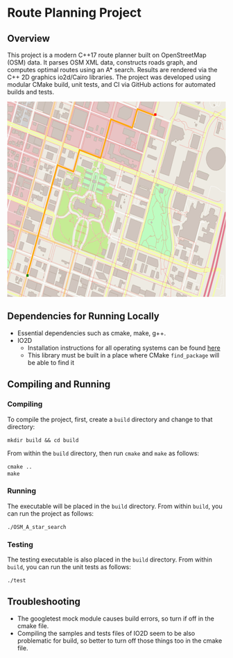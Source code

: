 # Route Planning Project

## Overview

This project is a modern C++17 route planner built on OpenStreetMap (OSM) data. It parses OSM XML data, constructs roads graph, and computes optimal routes using an A* search. Results are rendered via the C++ 2D graphics io2d/Cairo libraries. The project was developed using modular CMake build, unit tests, and CI via GitHub actions for automated builds and tests.

<img src="map.png" width="600" height="450" />

## Dependencies for Running Locally

* Essential dependencies such as cmake, make, g++. 
* IO2D
  * Installation instructions for all operating systems can be found [here](https://github.com/cpp-io2d/P0267_RefImpl/blob/master/BUILDING.md)
  * This library must be built in a place where CMake `find_package` will be able to find it
 

## Compiling and Running

### Compiling
To compile the project, first, create a `build` directory and change to that directory:
```
mkdir build && cd build
```
From within the `build` directory, then run `cmake` and `make` as follows:
```
cmake ..
make
```
### Running
The executable will be placed in the `build` directory. From within `build`, you can run the project as follows:
```
./OSM_A_star_search
```
### Testing

The testing executable is also placed in the `build` directory. From within `build`, you can run the unit tests as follows:
```
./test
```

## Troubleshooting

* The googletest mock module causes build errors, so turn if off in the cmake file.
* Compiling the samples and tests files of IO2D seem to be also problematic for build, so better to turn off those things too in the cmake file.